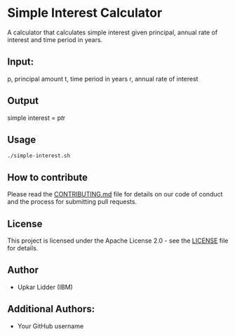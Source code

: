 
# Simple Interest Calculator

A calculator that calculates simple interest given principal, annual rate of interest and time period in years.

## Input:
   p, principal amount
   t, time period in years
   r, annual rate of interest
   
## Output
   simple interest = p*t*r

## Usage
```
./simple-interest.sh
```

## How to contribute
Please read the [CONTRIBUTING.md](CONTRIBUTING.md) file for details on our code of conduct and the process for submitting pull requests.

## License
This project is licensed under the Apache License 2.0 - see the [LICENSE](LICENSE) file for details.

## Author
- Upkar Lidder (IBM)

## Additional Authors:
- Your GitHub username
